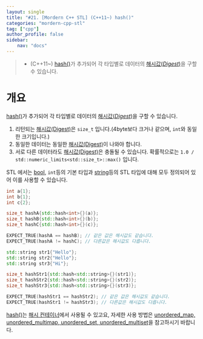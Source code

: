 ```yaml
---
layout: single
title: "#21. [Mordern C++ STL] (C++11~) hash()"
categories: "mordern-cpp-stl"
tag: ["cpp"]
author_profile: false
sidebar: 
    nav: "docs"
---
```


> * (C++11~) [hash()](https://tango1202.github.io/mordern-cpp-stl/mordern-cpp-stl-hash/)가 추가되어 각 타입별로 데이터의 [해시값(*Digest*)](https://tango1202.github.io/mordern-cpp-stl/mordern-cpp-stl-unordered_map-unordered_set/#%ED%95%B4%EC%8B%9C)을 구할 수 있습니다.

# 개요

[hash()](https://tango1202.github.io/mordern-cpp-stl/mordern-cpp-stl-hash/)가 추가되어 각 타입별로 데이터의 [해시값(*Digest*)](https://tango1202.github.io/mordern-cpp-stl/mordern-cpp-stl-unordered_map-unordered_set/#%ED%95%B4%EC%8B%9C)을 구할 수 있습니다.

1. 리턴되는 [해시값(Digest)](https://tango1202.github.io/mordern-cpp-stl/mordern-cpp-stl-unordered_map-unordered_set/#%ED%95%B4%EC%8B%9C)은 `size_t` 입니다.(4byte보다 크거나 같으며, `int`와 동일한 크기입니다.)
2. 동일한 데이터는 동일한 [해시값(Digest)](https://tango1202.github.io/mordern-cpp-stl/mordern-cpp-stl-unordered_map-unordered_set/#%ED%95%B4%EC%8B%9C)이 나와야 합니다.
3. 서로 다른 데이터라도 [해시값(Digest)](https://tango1202.github.io/mordern-cpp-stl/mordern-cpp-stl-unordered_map-unordered_set/#%ED%95%B4%EC%8B%9C)은 충돌될 수 있습니다. 확률적으로는 `1.0 / std::numeric_limits<std::size_t>::max()` 입니다.

STL 에서는 [bool](https://tango1202.github.io/legacy-cpp-guide/legacy-cpp-guide-bool/), `int`등의 기본 타입과 [string](https://tango1202.github.io/legacy-cpp-stl/legacy-cpp-stl-string/)등의 STL 타입에 대해 모두 정의되어 있어 이를 사용할 수 있습니다.


```cpp
int a{1};
int b{1};
int c{2};

size_t hashA{std::hash<int>{}(a)};
size_t hashB{std::hash<int>{}(b)};
size_t hashC{std::hash<int>{}(c)};

EXPECT_TRUE(hashA == hashB); // 같은 값은 해시값도 같습니다.
EXPECT_TRUE(hashA != hashC); // 다른값은 해시값도 다릅니다.

std::string str1{"Hello"};
std::string str2{"Hello"};
std::string str3{"Hi"};

size_t hashStr1{std::hash<std::string>{}(str1)};
size_t hashStr2{std::hash<std::string>{}(str2)};
size_t hashStr3{std::hash<std::string>{}(str3)};

EXPECT_TRUE(hashStr1 == hashStr2); // 같은 값은 해시값도 같습니다.
EXPECT_TRUE(hashStr1 != hashStr3); // 다른값은 해시값도 다릅니다.
```

[hash()](https://tango1202.github.io/mordern-cpp-stl/mordern-cpp-stl-hash/)는 [해시 컨테이너](https://tango1202.github.io/mordern-cpp-stl/mordern-cpp-stl-unordered_map-unordered_set/#%ED%95%B4%EC%8B%9C-%EC%BB%A8%ED%85%8C%EC%9D%B4%EB%84%88)에서 사용될 수 있고요, 자세한 사용 방법은 [unordered_map, unordered_multimap, unordered_set, unordered_multiset](https://tango1202.github.io/mordern-cpp-stl/mordern-cpp-stl-unordered_map-unordered_set)을 참고하시기 바랍니다.
